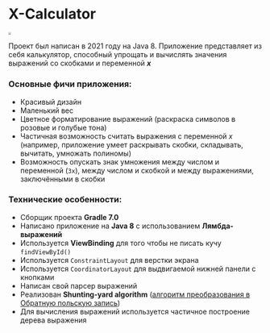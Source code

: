 # X-Calculator

<img src="https://sun9-76.userapi.com/impg/P1zn6tPazK9VKyxVDRHlv0Py5nzOcARQyWBUtg/C6LuhuDr75c.jpg?size=720x960&quality=96&sign=d80e2280b8b59c88c0aff6ecfab61386&type=album" style="zoom:33%;" /> 



Проект был написан в 2021 году на Java 8. Приложение представляет из себя калькулятор, способный упрощать и вычислять значения выражений со скобками и переменной ***x***

### Основные фичи приложения:

- Красивый дизайн
- Маленький вес
- Цветное форматирование выражений (раскраска символов в розовые и голубые тона)
- Частичная возможность считать выражения с переменной *x* (например, приложение умеет раскрывать скобки, складывать, вычитать, умножать полиномы)
- Возможность опускать знак умножения между числом и переменной (`3x`), между числом и скобкой и между выражениями, заключёнными в скобки

### Технические особенности:

- Сборщик проекта **Gradle 7.0**
- Написано приложение на **Java 8** с использованием **Лямбда-выражений**
- Используется **ViewBinding** для того чтобы не писать кучу `findViewById()`
- Используется `ConstraintLayout` для верстки экрана
- Используется `CoordinatorLayout` для выдвигаемой нижней панели с кнопками
- Написан свой парсер выражений
- Реализован **Shunting-yard algorithm** ([алгоритм преобразования в Обратную польскую запись](https://en.wikipedia.org/wiki/Shunting-yard_algorithm)) 
- Для вычисления выражений используется частичное построение дерева выражения
